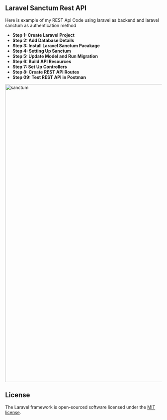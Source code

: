 ## Laravel Sanctum Rest API
Here is example of my REST Api Code using laravel as backend and laravel sanctum as authentication method

- **Step 1: Create Laravel Project**
- **Step 2: Add Database Details**
- **Step 3: Install Laravel Sanctum Pacakage**
- **Step 4: Setting Up Sanctum**
- **Step 5: Update Model and Run Migration**
- **Step 6: Build API Resources**
- **Step 7: Set Up Controllers**
- **Step 8: Create REST API Routes**
- **Step 09: Test REST API in Postman**

<img width="960" alt="sanctum" src="https://user-images.githubusercontent.com/76255974/152923113-6d102ee1-f64b-4046-b288-39793fb8bddb.png">

## License

The Laravel framework is open-sourced software licensed under the [MIT license](https://opensource.org/licenses/MIT).
